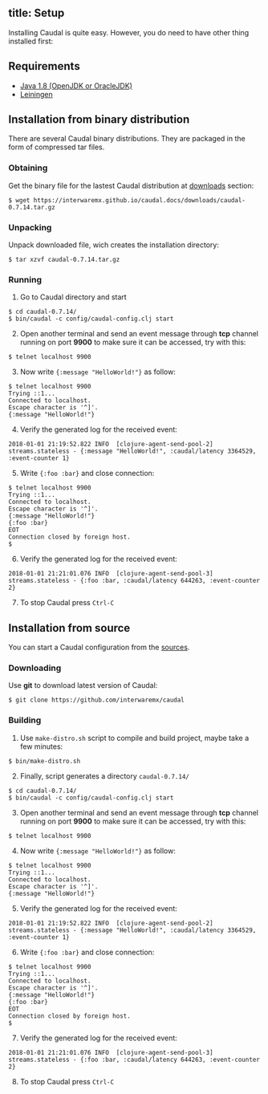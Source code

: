 title: Setup
---

Installing Caudal is quite easy. However, you do need to have other thing installed first:

## Requirements
 * [Java 1.8 (OpenJDK or OracleJDK)](java.html)
 * [Leiningen](leiningen.html)

## Installation from binary distribution

There are several Caudal binary distributions. They are packaged in the form of compressed tar files.

### Obtaining

Get the binary file for the lastest Caudal distribution at [downloads](https://interwaremx.github.io/caudal.docs/downloads) section:
```
$ wget https://interwaremx.github.io/caudal.docs/downloads/caudal-0.7.14.tar.gz
```

### Unpacking

Unpack downloaded file, wich creates the installation directory:
```
$ tar xzvf caudal-0.7.14.tar.gz
```

### Running

1. Go to Caudal directory and start 
```
$ cd caudal-0.7.14/
$ bin/caudal -c config/caudal-config.clj start
```

2. Open another terminal and send an event message through **tcp** channel running on port **9900** to make sure it can be accessed, try with this:
```
$ telnet localhost 9900
```

3. Now write `{:message "HelloWorld!"}` as follow:
```
$ telnet localhost 9900
Trying ::1...
Connected to localhost.
Escape character is '^]'.
{:message "HelloWorld!"}
```

4. Verify the generated log for the received event:
```
2018-01-01 21:19:52.822 INFO  [clojure-agent-send-pool-2] streams.stateless - {:message "HelloWorld!", :caudal/latency 3364529, :event-counter 1}
```

5. Write `{:foo :bar}` and close connection:
```
$ telnet localhost 9900
Trying ::1...
Connected to localhost.
Escape character is '^]'.
{:message "HelloWorld!"}
{:foo :bar}
EOT
Connection closed by foreign host.
$
```

6. Verify the generated log for the received event:
```
2018-01-01 21:21:01.076 INFO  [clojure-agent-send-pool-3] streams.stateless - {:foo :bar, :caudal/latency 644263, :event-counter 2}
```

7. To stop Caudal press `Ctrl-C`

## Installation from source

You can start a Caudal configuration from the [sources](https://github.com/interwaremx/caudal).

### Downloading

Use **git** to download latest version of Caudal:
```
$ git clone https://github.com/interwaremx/caudal
```

### Building

1. Use `make-distro.sh` script to compile and build project, maybe take a few minutes:
```
$ bin/make-distro.sh
```

2. Finally, script generates a directory `caudal-0.7.14/`
```
$ cd caudal-0.7.14/
$ bin/caudal -c config/caudal-config.clj start
```

3. Open another terminal and send an event message through **tcp** channel running on port **9900** to make sure it can be accessed, try with this:
```
$ telnet localhost 9900
```

4. Now write `{:message "HelloWorld!"}` as follow:
```
$ telnet localhost 9900
Trying ::1...
Connected to localhost.
Escape character is '^]'.
{:message "HelloWorld!"}
```

5. Verify the generated log for the received event:
```
2018-01-01 21:19:52.822 INFO  [clojure-agent-send-pool-2] streams.stateless - {:message "HelloWorld!", :caudal/latency 3364529, :event-counter 1}
```

6. Write `{:foo :bar}` and close connection:
```
$ telnet localhost 9900
Trying ::1...
Connected to localhost.
Escape character is '^]'.
{:message "HelloWorld!"}
{:foo :bar}
EOT
Connection closed by foreign host.
$
```

7. Verify the generated log for the received event:
```
2018-01-01 21:21:01.076 INFO  [clojure-agent-send-pool-3] streams.stateless - {:foo :bar, :caudal/latency 644263, :event-counter 2}
```

8. To stop Caudal press `Ctrl-C`
